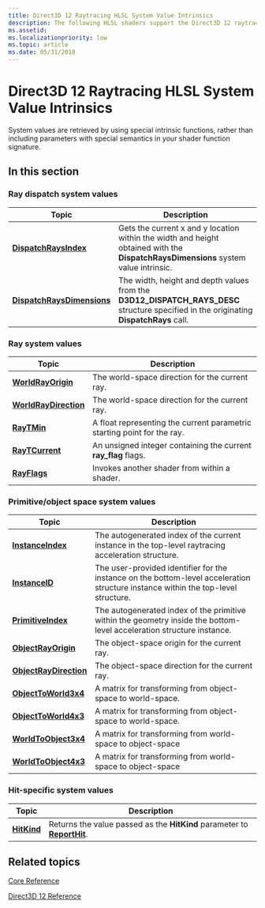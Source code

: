 ```yaml
---
title: Direct3D 12 Raytracing HLSL System Value Intrinsics
description: The following HLSL shaders support the Direct3D 12 raytracing pipeline.
ms.assetid: 
ms.localizationpriority: low
ms.topic: article
ms.date: 05/31/2018
---
```


# Direct3D 12 Raytracing HLSL System Value Intrinsics

System values are retrieved by using special intrinsic functions, rather than including parameters with special semantics in your shader function signature. 

## In this section

### Ray dispatch system values

| Topic                                                                                                       | Description                                                                                                                                                                                                                                                                                             |
|-------------------------------------------------------------------------------------------------------------|---------------------------------------------------------------------------------------------------------------------------------------------------------------------------------------------------------------------------------------------------------------------------------------------------------|
| [**DispatchRaysIndex**](dispatchraysindex.md)<br/>                              | Gets the current x and y location within the width and height obtained with the **DispatchRaysDimensions** system value intrinsic.<br/>                                                                                                                                                                                                                                              |
| [**DispatchRaysDimensions**](dispatchraysdimensions.md)<br/>                              | The width, height and depth values from the **D3D12\_DISPATCH\_RAYS\_DESC** structure specified in the originating **DispatchRays** call.<br/>                                                                                                                                                                                                                                              |

### Ray system values

| Topic                                                                                                       | Description                                                                                                                                                                                                                                                                                             |
|-------------------------------------------------------------------------------------------------------------|---------------------------------------------------------------------------------------------------------------------------------------------------------------------------------------------------------------------------------------------------------------------------------------------------------|
| [**WorldRayOrigin**](worldrayorigin.md)<br/>                              | The world-space direction for the current ray.<br/>                                                                                                                                                                                                                                              |
| [**WorldRayDirection**](worldraydirection.md)<br/>                              | The world-space direction for the current ray.<br/>                                                                                                                                                                                                                                              |
| [**RayTMin**](raytmin.md)<br/>                              | A float representing the current parametric starting point for the ray. <br/>                                                                                                                                                                                                                                              |
| [**RayTCurrent**](raytcurrent.md)<br/>                              | An unsigned integer containing the current **ray_flag** flags. <br/>                                                                                                                                                                                                                                              |
| [**RayFlags**](rayflags.md)<br/>                              | Invokes another shader from within a shader.<br/>                                                                                                                                                                                                                                              |

### Primitive/object space system values

| Topic                                                                                                       | Description                                                                                                                                                                                                                                                                                             |
|-------------------------------------------------------------------------------------------------------------|---------------------------------------------------------------------------------------------------------------------------------------------------------------------------------------------------------------------------------------------------------------------------------------------------------|
| [**InstanceIndex**](instanceindex.md)<br/>                              | The autogenerated index of the current instance in the top-level raytracing acceleration structure.<br/>                                                                                                                                                                                                                                              |
| [**InstanceID**](instanceid.md)<br/>                              | The user-provided identifier for the instance on the bottom-level acceleration structure instance within the top-level structure.<br/>                                                                                                                                                                                                                                              |
| [**PrimitiveIndex**](primitiveindex.md)<br/>                              | The autogenerated index of the primitive within the geometry inside the bottom-level acceleration structure instance.<br/>                                                                                                                                                                                                                                              |
| [**ObjectRayOrigin**](objectrayorigin.md)<br/>                              | The object-space origin for the current ray.<br/>                                                                                                                                                                                                                                              |
| [**ObjectRayDirection**](objectraydirection.md)<br/>                              | The object-space direction for the current ray.<br/>                                                                                                                                                                                                                                              |
| [**ObjectToWorld3x4**](objecttoworld3x4.md)<br/>                              | A matrix for transforming from object-space to world-space.<br/>                                                                                                                                                                                                                                              |
| [**ObjectToWorld4x3**](objecttoworld4x3.md)<br/>                              | A matrix for transforming from object-space to world-space.<br/>                                                                                                                                                                                                                                              |
| [**WorldToObject3x4**](worldtoobject3x4.md)<br/>                              | A matrix for transforming from world-space to object-space<br/>                                                                                                                                                                                                                                              |
| [**WorldToObject4x3**](worldtoobject4x3.md)<br/>                              | A matrix for transforming from world-space to object-space<br/>                                                                                                                                                                                                                                              |
### Hit-specific system values

| Topic                                                                                                       | Description                                                                                                                                                                                                                                                                                             |
|-------------------------------------------------------------------------------------------------------------|---------------------------------------------------------------------------------------------------------------------------------------------------------------------------------------------------------------------------------------------------------------------------------------------------------|
| [**HitKind**](hitkind.md)<br/>                              | Returns the value passed as the **HitKind** parameter to [**ReportHit**](reporthit-function.md).<br/>                                                                                                                                                                                                                                              |

## Related topics

<dl> <dt>

[Core Reference](direct3d-12-core-reference.md)
</dt> <dt>

[Direct3D 12 Reference](direct3d-12-reference.md)
</dt> </dl>

 

 





